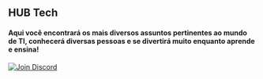 ## HUB Tech
#### Aqui você encontrará os mais diversos assuntos pertinentes ao mundo de TI, conhecerá diversas pessoas e se divertirá muito enquanto aprende e ensina!

[![Join Discord](https://badgen.net/badge/icon/Discord?icon=discord&label)](https://www.ahub.tech/discord)
